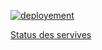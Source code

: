 [![deployement](https://github.com/BrognietGeoffrey/TFE-2022-2023/actions/workflows/deployement.yml/badge.svg)](https://github.com/BrognietGeoffrey/TFE-2022-2023/actions/workflows/deployement.yml)

[Status des servives](https://stats.uptimerobot.com/w6j2ZhvwZ3)

